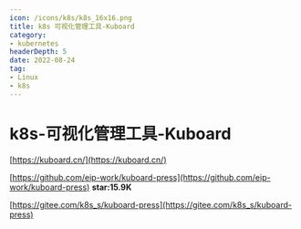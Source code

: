 ```yaml
---
icon: /icons/k8s/k8s_16x16.png
title: k8s 可视化管理工具-Kuboard
category: 
- kubernetes
headerDepth: 5
date: 2022-08-24
tag:
- Linux
- k8s
---
```


<!-- more -->

# k8s-可视化管理工具-Kuboard

[https://kuboard.cn/](https://kuboard.cn/)

[https://github.com/eip-work/kuboard-press](https://github.com/eip-work/kuboard-press)  **star:15.9K**

[https://gitee.com/k8s_s/kuboard-press](https://gitee.com/k8s_s/kuboard-press)

